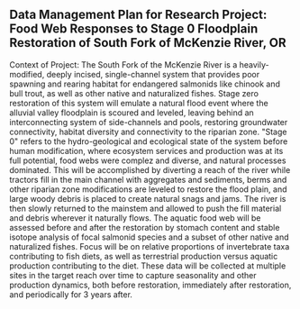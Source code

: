 ## Data Management Plan for Research Project: Food Web Responses to Stage 0 Floodplain Restoration of South Fork of McKenzie River, OR  

Context of Project: The South Fork of the McKenzie River is a heavily-modified, deeply incised, single-channel system that provides poor spawning and rearing habitat for endangered salmonids like chinook and bull trout, as well as other native and naturalized fishes. Stage zero restoration of this system will emulate a natural flood event where the alluvial valley floodplain is scoured and leveled, leaving behind an interconnecting system of side-channels and pools, restoring groundwater connectivity, habitat diversity and connectivity to the riparian zone. "Stage 0" refers to the hydro-geological and ecological state of the system before human modification, where ecosystem services and production was at its full potential, food webs were complez and diverse, and natural processes dominated. This will be accomplished by diverting a reach of the river while tractors fill in the main channel with aggregates and sediments, berms and other riparian zone modifications are leveled to restore the flood plain, and large woody debris is placed to create natural snags and jams. The river is then slowly returned to the mainstem and allowed to push the fill material and debris wherever it naturally flows. The aquatic food web will be assessed before and after the restoration by stomach content and stable isotope analysis of focal salmonid species and a subset of other native and naturalized fishes. Focus will be on relative proportions of invertebrate taxa contributing to fish diets, as well as terrestrial production versus aquatic production contributing to the diet. These data will be collected at multiple sites in the target reach over time to capture seasonality and other production dynamics, both before restoration, immediately after restoration, and periodically for 3 years after. 

